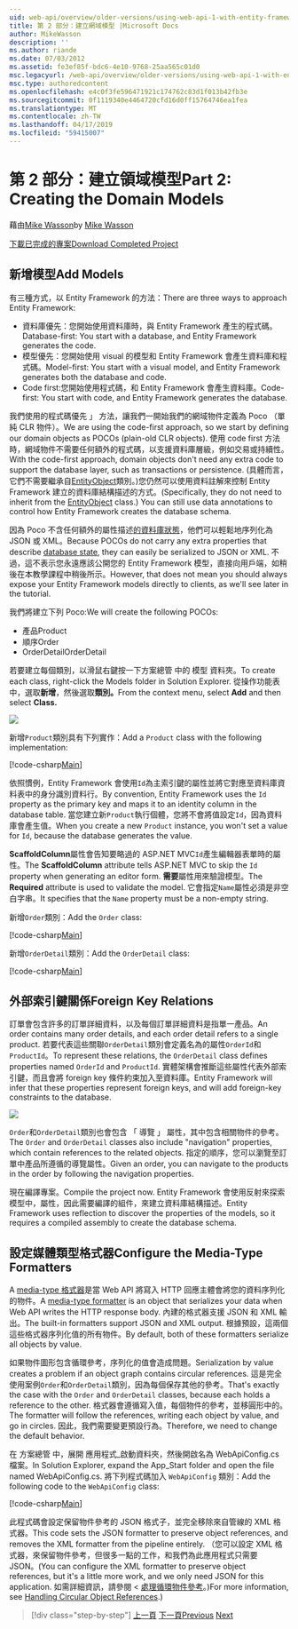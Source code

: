 ```yaml
---
uid: web-api/overview/older-versions/using-web-api-1-with-entity-framework-5/using-web-api-with-entity-framework-part-2
title: 第 2 部分：建立網域模型 |Microsoft Docs
author: MikeWasson
description: ''
ms.author: riande
ms.date: 07/03/2012
ms.assetid: fe3ef85f-bdc6-4e10-9768-25aa565c01d0
msc.legacyurl: /web-api/overview/older-versions/using-web-api-1-with-entity-framework-5/using-web-api-with-entity-framework-part-2
msc.type: authoredcontent
ms.openlocfilehash: e4c0f3fe596471921c174762c83d1f013b42fb3e
ms.sourcegitcommit: 0f1119340e4464720cfd16d0ff15764746ea1fea
ms.translationtype: MT
ms.contentlocale: zh-TW
ms.lasthandoff: 04/17/2019
ms.locfileid: "59415007"
---
```

# <a name="part-2-creating-the-domain-models"></a><span data-ttu-id="7df13-102">第 2 部分：建立領域模型</span><span class="sxs-lookup"><span data-stu-id="7df13-102">Part 2: Creating the Domain Models</span></span>

<span data-ttu-id="7df13-103">藉由[Mike Wasson](https://github.com/MikeWasson)</span><span class="sxs-lookup"><span data-stu-id="7df13-103">by [Mike Wasson](https://github.com/MikeWasson)</span></span>

[<span data-ttu-id="7df13-104">下載已完成的專案</span><span class="sxs-lookup"><span data-stu-id="7df13-104">Download Completed Project</span></span>](http://code.msdn.microsoft.com/ASP-NET-Web-API-with-afa30545)

## <a name="add-models"></a><span data-ttu-id="7df13-105">新增模型</span><span class="sxs-lookup"><span data-stu-id="7df13-105">Add Models</span></span>

<span data-ttu-id="7df13-106">有三種方式，以 Entity Framework 的方法：</span><span class="sxs-lookup"><span data-stu-id="7df13-106">There are three ways to approach Entity Framework:</span></span>

- <span data-ttu-id="7df13-107">資料庫優先：您開始使用資料庫時，與 Entity Framework 產生的程式碼。</span><span class="sxs-lookup"><span data-stu-id="7df13-107">Database-first: You start with a database, and Entity Framework generates the code.</span></span>
- <span data-ttu-id="7df13-108">模型優先：您開始使用 visual 的模型和 Entity Framework 會產生資料庫和程式碼。</span><span class="sxs-lookup"><span data-stu-id="7df13-108">Model-first: You start with a visual model, and Entity Framework generates both the database and code.</span></span>
- <span data-ttu-id="7df13-109">Code first:您開始使用程式碼，和 Entity Framework 會產生資料庫。</span><span class="sxs-lookup"><span data-stu-id="7df13-109">Code-first: You start with code, and Entity Framework generates the database.</span></span>

<span data-ttu-id="7df13-110">我們使用的程式碼優先 」 方法，讓我們一開始我們的網域物件定義為 Poco （單純 CLR 物件）。</span><span class="sxs-lookup"><span data-stu-id="7df13-110">We are using the code-first approach, so we start by defining our domain objects as POCOs (plain-old CLR objects).</span></span> <span data-ttu-id="7df13-111">使用 code first 方法時，網域物件不需要任何額外的程式碼，以支援資料庫層級，例如交易或持續性。</span><span class="sxs-lookup"><span data-stu-id="7df13-111">With the code-first approach, domain objects don't need any extra code to support the database layer, such as transactions or persistence.</span></span> <span data-ttu-id="7df13-112">(具體而言，它們不需要繼承自[EntityObject](https://msdn.microsoft.com/library/system.data.objects.dataclasses.entityobject.aspx)類別。)您仍然可以使用資料註解來控制 Entity Framework 建立的資料庫結構描述的方式。</span><span class="sxs-lookup"><span data-stu-id="7df13-112">(Specifically, they do not need to inherit from the [EntityObject](https://msdn.microsoft.com/library/system.data.objects.dataclasses.entityobject.aspx) class.) You can still use data annotations to control how Entity Framework creates the database schema.</span></span>

<span data-ttu-id="7df13-113">因為 Poco 不含任何額外的屬性描述[的資料庫狀態](https://msdn.microsoft.com/library/system.data.entitystate.aspx)，他們可以輕鬆地序列化為 JSON 或 XML。</span><span class="sxs-lookup"><span data-stu-id="7df13-113">Because POCOs do not carry any extra properties that describe [database state](https://msdn.microsoft.com/library/system.data.entitystate.aspx), they can easily be serialized to JSON or XML.</span></span> <span data-ttu-id="7df13-114">不過，這不表示您永遠應該公開您的 Entity Framework 模型，直接向用戶端，如稍後在本教學課程中稍後所示。</span><span class="sxs-lookup"><span data-stu-id="7df13-114">However, that does not mean you should always expose your Entity Framework models directly to clients, as we'll see later in the tutorial.</span></span>

<span data-ttu-id="7df13-115">我們將建立下列 Poco:</span><span class="sxs-lookup"><span data-stu-id="7df13-115">We will create the following POCOs:</span></span>

- <span data-ttu-id="7df13-116">產品</span><span class="sxs-lookup"><span data-stu-id="7df13-116">Product</span></span>
- <span data-ttu-id="7df13-117">順序</span><span class="sxs-lookup"><span data-stu-id="7df13-117">Order</span></span>
- <span data-ttu-id="7df13-118">OrderDetail</span><span class="sxs-lookup"><span data-stu-id="7df13-118">OrderDetail</span></span>

<span data-ttu-id="7df13-119">若要建立每個類別，以滑鼠右鍵按一下方案總管 中的 模型 資料夾。</span><span class="sxs-lookup"><span data-stu-id="7df13-119">To create each class, right-click the Models folder in Solution Explorer.</span></span> <span data-ttu-id="7df13-120">從操作功能表中，選取**新增**，然後選取**類別。**</span><span class="sxs-lookup"><span data-stu-id="7df13-120">From the context menu, select **Add** and then select **Class.**</span></span>

![](using-web-api-with-entity-framework-part-2/_static/image1.png)

<span data-ttu-id="7df13-121">新增`Product`類別具有下列實作：</span><span class="sxs-lookup"><span data-stu-id="7df13-121">Add a `Product` class with the following implementation:</span></span>

[!code-csharp[Main](using-web-api-with-entity-framework-part-2/samples/sample1.cs)]

<span data-ttu-id="7df13-122">依照慣例，Entity Framework 會使用`Id`為主索引鍵的屬性並將它對應至資料庫資料表中的身分識別資料行。</span><span class="sxs-lookup"><span data-stu-id="7df13-122">By convention, Entity Framework uses the `Id` property as the primary key and maps it to an identity column in the database table.</span></span> <span data-ttu-id="7df13-123">當您建立新`Product`執行個體，您將不會將值設定`Id`，因為資料庫會產生值。</span><span class="sxs-lookup"><span data-stu-id="7df13-123">When you create a new `Product` instance, you won't set a value for `Id`, because the database generates the value.</span></span>

<span data-ttu-id="7df13-124">**ScaffoldColumn**屬性會告知要略過的 ASP.NET MVC`Id`產生編輯器表單時的屬性。</span><span class="sxs-lookup"><span data-stu-id="7df13-124">The **ScaffoldColumn** attribute tells ASP.NET MVC to skip the `Id` property when generating an editor form.</span></span> <span data-ttu-id="7df13-125">**需要**屬性用來驗證模型。</span><span class="sxs-lookup"><span data-stu-id="7df13-125">The **Required** attribute is used to validate the model.</span></span> <span data-ttu-id="7df13-126">它會指定`Name`屬性必須是非空白字串。</span><span class="sxs-lookup"><span data-stu-id="7df13-126">It specifies that the `Name` property must be a non-empty string.</span></span>

<span data-ttu-id="7df13-127">新增`Order`類別：</span><span class="sxs-lookup"><span data-stu-id="7df13-127">Add the `Order` class:</span></span>

[!code-csharp[Main](using-web-api-with-entity-framework-part-2/samples/sample2.cs)]

<span data-ttu-id="7df13-128">新增`OrderDetail`類別：</span><span class="sxs-lookup"><span data-stu-id="7df13-128">Add the `OrderDetail` class:</span></span>

[!code-csharp[Main](using-web-api-with-entity-framework-part-2/samples/sample3.cs)]

## <a name="foreign-key-relations"></a><span data-ttu-id="7df13-129">外部索引鍵關係</span><span class="sxs-lookup"><span data-stu-id="7df13-129">Foreign Key Relations</span></span>

<span data-ttu-id="7df13-130">訂單會包含許多的訂單詳細資料，以及每個訂單詳細資料是指單一產品。</span><span class="sxs-lookup"><span data-stu-id="7df13-130">An order contains many order details, and each order detail refers to a single product.</span></span> <span data-ttu-id="7df13-131">若要代表這些關聯`OrderDetail`類別會定義名為的屬性`OrderId`和`ProductId`。</span><span class="sxs-lookup"><span data-stu-id="7df13-131">To represent these relations, the `OrderDetail` class defines properties named `OrderId` and `ProductId`.</span></span> <span data-ttu-id="7df13-132">實體架構會推斷這些屬性代表外部索引鍵，而且會將 foreign key 條件約束加入至資料庫。</span><span class="sxs-lookup"><span data-stu-id="7df13-132">Entity Framework will infer that these properties represent foreign keys, and will add foreign-key constraints to the database.</span></span>

![](using-web-api-with-entity-framework-part-2/_static/image2.png)

<span data-ttu-id="7df13-133">`Order`和`OrderDetail`類別也會包含 「 導覽 」 屬性，其中包含相關物件的參考。</span><span class="sxs-lookup"><span data-stu-id="7df13-133">The `Order` and `OrderDetail` classes also include "navigation" properties, which contain references to the related objects.</span></span> <span data-ttu-id="7df13-134">指定的順序，您可以瀏覽至訂單中產品所遵循的導覽屬性。</span><span class="sxs-lookup"><span data-stu-id="7df13-134">Given an order, you can navigate to the products in the order by following the navigation properties.</span></span>

<span data-ttu-id="7df13-135">現在編譯專案。</span><span class="sxs-lookup"><span data-stu-id="7df13-135">Compile the project now.</span></span> <span data-ttu-id="7df13-136">Entity Framework 會使用反射來探索模型中，屬性，因此需要編譯的組件，來建立資料庫結構描述。</span><span class="sxs-lookup"><span data-stu-id="7df13-136">Entity Framework uses reflection to discover the properties of the models, so it requires a compiled assembly to create the database schema.</span></span>

## <a name="configure-the-media-type-formatters"></a><span data-ttu-id="7df13-137">設定媒體類型格式器</span><span class="sxs-lookup"><span data-stu-id="7df13-137">Configure the Media-Type Formatters</span></span>

<span data-ttu-id="7df13-138">A [media-type 格式器](../../formats-and-model-binding/media-formatters.md)是當 Web API 將寫入 HTTP 回應主體會將您的資料序列化的物件。</span><span class="sxs-lookup"><span data-stu-id="7df13-138">A [media-type formatter](../../formats-and-model-binding/media-formatters.md) is an object that serializes your data when Web API writes the HTTP response body.</span></span> <span data-ttu-id="7df13-139">內建的格式器支援 JSON 和 XML 輸出。</span><span class="sxs-lookup"><span data-stu-id="7df13-139">The built-in formatters support JSON and XML output.</span></span> <span data-ttu-id="7df13-140">根據預設，這兩個這些格式器序列化值的所有物件。</span><span class="sxs-lookup"><span data-stu-id="7df13-140">By default, both of these formatters serialize all objects by value.</span></span>

<span data-ttu-id="7df13-141">如果物件圖形包含循環參考，序列化的值會造成問題。</span><span class="sxs-lookup"><span data-stu-id="7df13-141">Serialization by value creates a problem if an object graph contains circular references.</span></span> <span data-ttu-id="7df13-142">這是完全使用案例`Order`和`OrderDetail`類別，因為每個保存其他的參考。</span><span class="sxs-lookup"><span data-stu-id="7df13-142">That's exactly the case with the `Order` and `OrderDetail` classes, because each holds a reference to the other.</span></span> <span data-ttu-id="7df13-143">格式器會遵循寫入值，每個物件的參考，並移圓形中的。</span><span class="sxs-lookup"><span data-stu-id="7df13-143">The formatter will follow the references, writing each object by value, and go in circles.</span></span> <span data-ttu-id="7df13-144">因此，我們需要變更預設行為。</span><span class="sxs-lookup"><span data-stu-id="7df13-144">Therefore, we need to change the default behavior.</span></span>

<span data-ttu-id="7df13-145">在 方案總管 中，展開 應用程式\_啟動資料夾，然後開啟名為 WebApiConfig.cs 檔案。</span><span class="sxs-lookup"><span data-stu-id="7df13-145">In Solution Explorer, expand the App\_Start folder and open the file named WebApiConfig.cs.</span></span> <span data-ttu-id="7df13-146">將下列程式碼加入 `WebApiConfig` 類別：</span><span class="sxs-lookup"><span data-stu-id="7df13-146">Add the following code to the `WebApiConfig` class:</span></span>

[!code-csharp[Main](using-web-api-with-entity-framework-part-2/samples/sample4.cs?highlight=11)]

<span data-ttu-id="7df13-147">此程式碼會設定保留物件參考的 JSON 格式子，並完全移除來自管線的 XML 格式器。</span><span class="sxs-lookup"><span data-stu-id="7df13-147">This code sets the JSON formatter to preserve object references, and removes the XML formatter from the pipeline entirely.</span></span> <span data-ttu-id="7df13-148">（您可以設定 XML 格式器，來保留物件參考，但很多一點的工作，和我們為此應用程式只需要 JSON。</span><span class="sxs-lookup"><span data-stu-id="7df13-148">(You can configure the XML formatter to preserve object references, but it's a little more work, and we only need JSON for this application.</span></span> <span data-ttu-id="7df13-149">如需詳細資訊，請參閱 <<c0> [ 處理循環物件參考](../../formats-and-model-binding/json-and-xml-serialization.md#handling_circular_object_references)。)</span><span class="sxs-lookup"><span data-stu-id="7df13-149">For more information, see [Handling Circular Object References](../../formats-and-model-binding/json-and-xml-serialization.md#handling_circular_object_references).)</span></span>

> [!div class="step-by-step"]
> <span data-ttu-id="7df13-150">[上一頁](using-web-api-with-entity-framework-part-1.md)
> [下一頁](using-web-api-with-entity-framework-part-3.md)</span><span class="sxs-lookup"><span data-stu-id="7df13-150">[Previous](using-web-api-with-entity-framework-part-1.md)
[Next](using-web-api-with-entity-framework-part-3.md)</span></span>
